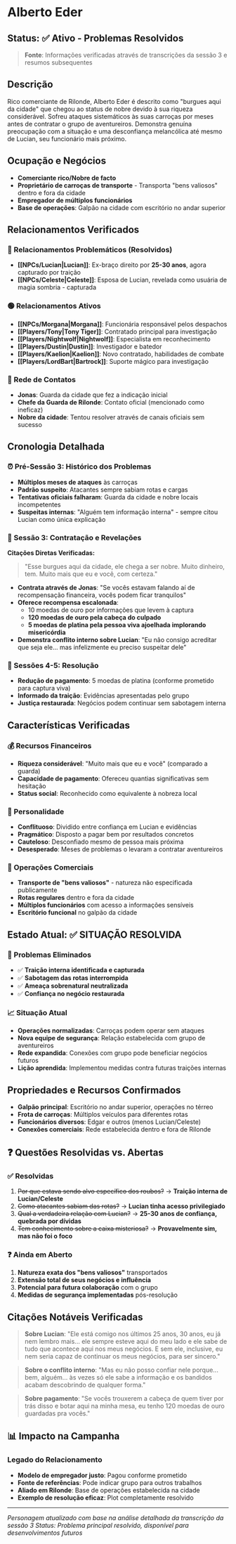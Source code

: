 # Alberto Eder

## Status: ✅ Ativo - Problemas Resolvidos
> **Fonte**: Informações verificadas através de transcrições da sessão 3 e resumos subsequentes

## Descrição
Rico comerciante de Rilonde, Alberto Eder é descrito como "burgues aqui da cidade" que chegou ao status de nobre devido à sua riqueza considerável. Sofreu ataques sistemáticos às suas carroças por meses antes de contratar o grupo de aventureiros. Demonstra genuína preocupação com a situação e uma desconfiança melancólica até mesmo de Lucian, seu funcionário mais próximo.

## Ocupação e Negócios
- **Comerciante rico/Nobre de facto**
- **Proprietário de carroças de transporte** - Transporta "bens valiosos" dentro e fora da cidade
- **Empregador de múltiplos funcionários**
- **Base de operações**: Galpão na cidade com escritório no andar superior

## Relacionamentos Verificados

### 🔴 Relacionamentos Problemáticos (Resolvidos)
- **[[NPCs/Lucian|Lucian]]**: Ex-braço direito por **25-30 anos**, agora capturado por traição
- **[[NPCs/Celeste|Celeste]]**: Esposa de Lucian, revelada como usuária de magia sombria - capturada

### 🟢 Relacionamentos Ativos
- **[[NPCs/Morgana|Morgana]]**: Funcionária responsável pelos despachos
- **[[Players/Tony|Tony Tiger]]**: Contratado principal para investigação
- **[[Players/Nightwolf|Nightwolf]]**: Especialista em reconhecimento
- **[[Players/Dustin|Dustin]]**: Investigador e batedor
- **[[Players/Kaelion|Kaelion]]**: Novo contratado, habilidades de combate
- **[[Players/LordBart|Bartrock]]**: Suporte mágico para investigação

### 🔵 Rede de Contatos
- **Jonas**: Guarda da cidade que fez a indicação inicial
- **Chefe da Guarda de Rilonde**: Contato oficial (mencionado como ineficaz)
- **Nobre da cidade**: Tentou resolver através de canais oficiais sem sucesso

## Cronologia Detalhada

### ⏰ Pré-Sessão 3: Histórico dos Problemas
- **Múltiplos meses de ataques** às carroças
- **Padrão suspeito**: Atacantes sempre sabiam rotas e cargas
- **Tentativas oficiais falharam**: Guarda da cidade e nobre locais incompetentes
- **Suspeitas internas**: "Alguém tem informação interna" - sempre citou Lucian como única explicação

### 📅 Sessão 3: Contratação e Revelações
**Citações Diretas Verificadas:**
> "Esse burgues aqui da cidade, ele chega a ser nobre. Muito dinheiro, tem. Muito mais que eu e você, com certeza."

- **Contrata através de Jonas**: "Se vocês estavam falando aí de recompensação financeira, vocês podem ficar tranquilos"
- **Oferece recompensa escalonada**:
  - 10 moedas de ouro por informações que levem à captura
  - **120 moedas de ouro pela cabeça do culpado**
  - **5 moedas de platina pela pessoa viva ajoelhada implorando misericórdia**
- **Demonstra conflito interno sobre Lucian**: "Eu não consigo acreditar que seja ele... mas infelizmente eu preciso suspeitar dele"

### 📅 Sessões 4-5: Resolução
- **Redução de pagamento**: 5 moedas de platina (conforme prometido para captura viva)
- **Informado da traição**: Evidências apresentadas pelo grupo
- **Justiça restaurada**: Negócios podem continuar sem sabotagem interna

## Características Verificadas

### 💰 Recursos Financeiros
- **Riqueza considerável**: "Muito mais que eu e você" (comparado a guarda)
- **Capacidade de pagamento**: Ofereceu quantias significativas sem hesitação
- **Status social**: Reconhecido como equivalente à nobreza local

### 🧠 Personalidade
- **Conflituoso**: Dividido entre confiança em Lucian e evidências
- **Pragmático**: Disposto a pagar bem por resultados concretos
- **Cauteloso**: Desconfiado mesmo de pessoa mais próxima
- **Desesperado**: Meses de problemas o levaram a contratar aventureiros

### 💼 Operações Comerciais
- **Transporte de "bens valiosos"** - natureza não especificada publicamente
- **Rotas regulares** dentro e fora da cidade
- **Múltiplos funcionários** com acesso a informações sensíveis
- **Escritório funcional** no galpão da cidade

## Estado Atual: ✅ SITUAÇÃO RESOLVIDA

### 🎯 Problemas Eliminados
- ✅ **Traição interna identificada e capturada**
- ✅ **Sabotagem das rotas interrompida**
- ✅ **Ameaça sobrenatural neutralizada**
- ✅ **Confiança no negócio restaurada**

### 📈 Situação Atual
- **Operações normalizadas**: Carroças podem operar sem ataques
- **Nova equipe de segurança**: Relação estabelecida com grupo de aventureiros
- **Rede expandida**: Conexões com grupo pode beneficiar negócios futuros
- **Lição aprendida**: Implementou medidas contra futuras traições internas

## Propriedades e Recursos Confirmados
- **Galpão principal**: Escritório no andar superior, operações no térreo
- **Frota de carroças**: Múltiplos veículos para diferentes rotas
- **Funcionários diversos**: Edgar e outros (menos Lucian/Celeste)
- **Conexões comerciais**: Rede estabelecida dentro e fora de Rilonde

## ❓ Questões Resolvidas vs. Abertas

### ✅ Resolvidas
1. ~~Por que estava sendo alvo específico dos roubos?~~ → **Traição interna de Lucian/Celeste**
2. ~~Como atacantes sabiam das rotas?~~ → **Lucian tinha acesso privilegiado**
3. ~~Qual a verdadeira relação com Lucian?~~ → **25-30 anos de confiança, quebrada por dívidas**
4. ~~Tem conhecimento sobre a caixa misteriosa?~~ → **Provavelmente sim, mas não foi o foco**

### ❓ Ainda em Aberto
1. **Natureza exata dos "bens valiosos"** transportados
2. **Extensão total de seus negócios e influência**
3. **Potencial para futura colaboração** com o grupo
4. **Medidas de segurança implementadas** pós-resolução

## Citações Notáveis Verificadas

> **Sobre Lucian**: "Ele está comigo nos últimos 25 anos, 30 anos, eu já nem lembro mais... ele sempre esteve aqui do meu lado e ele sabe de tudo que acontece aqui nos meus negócios. E sem ele, inclusive, eu nem seria capaz de continuar os meus negócios, para ser sincero."

> **Sobre o conflito interno**: "Mas eu não posso confiar nele porque... bem, alguém... às vezes só ele sabe a informação e os bandidos acabam descobrindo de qualquer forma."

> **Sobre pagamento**: "Se vocês trouxerem a cabeça de quem tiver por trás disso e botar aqui na minha mesa, eu tenho 120 moedas de ouro guardadas pra vocês."

## 📊 Impacto na Campanha

### Legado do Relacionamento
- **Modelo de empregador justo**: Pagou conforme prometido
- **Fonte de referências**: Pode indicar grupo para outros trabalhos
- **Aliado em Rilonde**: Base de operações estabelecida na cidade
- **Exemplo de resolução eficaz**: Plot completamente resolvido

---

*Personagem atualizado com base na análise detalhada da transcrição da sessão 3*
*Status: Problema principal resolvido, disponível para desenvolvimentos futuros* 